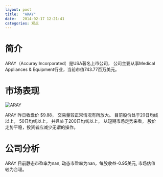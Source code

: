 ```yaml
---
layout: post
title:  "ARAY"
date:   2014-02-17 12:21:41
categories: 观点
---
```


# 简介
ARAY（Accuray Incorporated）是USA著名上市公司，
公司主要从事Medical Appliances & Equipment行业，当前市值743.77百万美元。

# 市场表现

![ARAY](http://finviz.com/chart.ashx?t=ARAY&ty=c&ta=1&p=d&s=l)

ARAY 昨日收盘价 $9.88，
交易量较正常情况有所放大。
目前股价处于20日均线以上，
50日均线以上，
并且处于200日均线以上。
从短期市场走势来看，
股价走势平稳，投资者应减少无谓的操作。

# 公司分析
ARAY 目前静态市盈率为nan, 动态市盈率为nan，每股收益-0.95美元,
市场估值较为合理。
